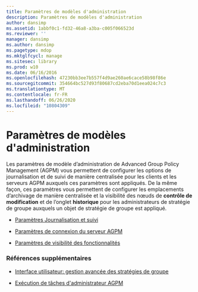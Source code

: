 ```yaml
---
title: Paramètres de modèles d'administration
description: Paramètres de modèles d'administration
author: dansimp
ms.assetid: 1abbf0c1-fd32-46a8-a3ba-c005f066523d
ms.reviewer: ''
manager: dansimp
ms.author: dansimp
ms.pagetype: mdop
ms.mktglfcycl: manage
ms.sitesec: library
ms.prod: w10
ms.date: 06/16/2016
ms.openlocfilehash: 47230bb3ee7b557f4d9ae260ae6cace58b98f86e
ms.sourcegitcommit: 354664bc527d93f80687cd2eba70d1eea024c7c3
ms.translationtype: MT
ms.contentlocale: fr-FR
ms.lasthandoff: 06/26/2020
ms.locfileid: "10804309"
---
```

# Paramètres de modèles d'administration


Les paramètres de modèle d’administration de Advanced Group Policy Management (AGPM) vous permettent de configurer les options de journalisation et de suivi de manière centralisée pour les clients et les serveurs AGPM auxquels ces paramètres sont appliqués. De la même façon, ces paramètres vous permettent de configurer les emplacements d’archivage de manière centralisée et la visibilité des nœuds de **contrôle de modification** et de l’onglet **historique** pour les administrateurs de stratégie de groupe auxquels un objet de stratégie de groupe est appliqué.

-   [Paramètres Journalisation et suivi](logging-and-tracing-settings.md)

-   [Paramètres de connexion du serveur AGPM](agpm-server-connection-settings.md)

-   [Paramètres de visibilité des fonctionnalités](feature-visibility-settings.md)

### Références supplémentaires

-   [Interface utilisateur: gestion avancée des stratégies de groupe](user-interface-advanced-group-policy-management.md)

-   [Exécution de tâches d'administrateur AGPM](performing-agpm-administrator-tasks.md)

 

 





